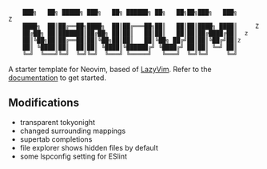         ███╗   ██╗ █████╗ ███╗   ██╗ ██████╗ ██╗   ██╗██╗███╗   ███╗         Z
        ████╗  ██║██╔══██╗████╗  ██║██╔═══██╗██║   ██║██║████╗ ████║     Z    
        ██╔██╗ ██║███████║██╔██╗ ██║██║   ██║██║   ██║██║██╔████╔██║  z       
        ██║╚██╗██║██╔══██║██║╚██╗██║██║   ██║╚██╗ ██╔╝██║██║╚██╔╝██║z         
        ██║ ╚████║██║  ██║██║ ╚████║╚██████╔╝ ╚████╔╝ ██║██║ ╚═╝ ██║          
        ╚═╝  ╚═══╝╚═╝  ╚═╝╚═╝  ╚═══╝ ╚═════╝   ╚═══╝  ╚═╝╚═╝     ╚═╝          

A starter template for Neovim, based of [LazyVim](https://github.com/LazyVim/LazyVim).
Refer to the [documentation](https://lazyvim.github.io/installation) to get started.

## Modifications

- transparent tokyonight
- changed surrounding mappings
- supertab completions
- file explorer shows hidden files by default
- some lspconfig setting for ESlint
